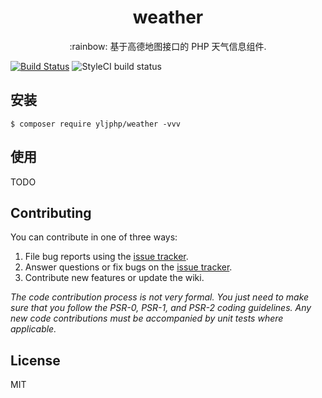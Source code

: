 <h1 align="center"> weather </h1>

<p align="center">:rainbow: 基于高德地图接口的 PHP 天气信息组件.</p>

[![Build Status](https://travis-ci.org/yljphp/weather.svg?branch=master)](https://travis-ci.org/yljphp/weather)
![StyleCI build status](https://github.styleci.io/repos/146393437/shield) 
## 安装

```shell
$ composer require yljphp/weather -vvv
```

## 使用

TODO

## Contributing

You can contribute in one of three ways:

1. File bug reports using the [issue tracker](https://github.com/yljphp/weather/issues).
2. Answer questions or fix bugs on the [issue tracker](https://github.com/yljphp/weather/issues).
3. Contribute new features or update the wiki.

_The code contribution process is not very formal. You just need to make sure that you follow the PSR-0, PSR-1, and PSR-2 coding guidelines. Any new code contributions must be accompanied by unit tests where applicable._

## License

MIT